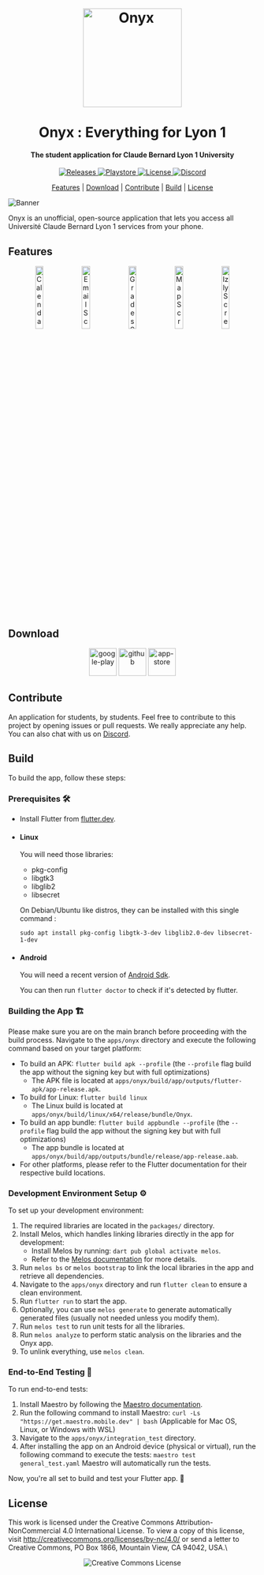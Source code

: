 <!--suppress HtmlUnknownAnchorTarget, CheckImageSize -->
<h1 style="text-align: center;">
  <a href="https://onyx-lyon1.github.io" style="display: block; text-align: center;">
    <img src="https://onyx-lyon1.github.io/assets/Onyx_v16_onyx.png" alt="Onyx" width="200" style="display: block; margin: 0 auto;">
  </a>
  <br>
  Onyx : Everything for Lyon 1
  <br>
</h1>

<h4 align="center">The student application for Claude Bernard Lyon 1 University </h4>

<p align=center>
    <a href="https://github.com/onyx-lyon1/onyx/releases">
      <img src="https://img.shields.io/github/release/onyx-lyon1/onyx?include_prereleases=&sort=semver&color=blue" alt="Releases">
    </a>
    <a href="https://play.google.com/store/apps/details?id=fr.onyx.lyon1&pcampaignid=web_share">
      <img src="https://img.shields.io/endpoint?color=green&logo=google-play&logoColor=green&url=https%3A%2F%2Fplay.cuzi.workers.dev%2Fplay%3Fi%3Dfr.onyx.lyon1%26l%3DAndroid%26m%3D%24version" alt="Playstore">
    </a>
    <a href="https://creativecommons.org/licenses/by-nc/4.0/">
      <img src="https://img.shields.io/badge/License-CC BY--NC-blue" alt="License">
    </a>
    <a href="https://discord.gg/AtCc3pcaNm">
      <img src="https://img.shields.io/discord/308323056592486420.svg?logo=discord&label=Discord&colorA=2C2F33&colorB=7289DA" alt="Discord">
    </a>
  </p>

<p align=center>
  <a href="#features">Features</a> | 
  <a href="#download">Download</a> | 
  <a href="#contribute">Contribute</a> | 
  <a href="#build">Build</a> | 
  <a href="#license">License</a>
</p>

![Banner](apps/onyx/assets/screenshots/banner_en.png)

Onyx is an unofficial, open-source application that lets you access all Université Claude Bernard Lyon 1 services from
your phone.

## Features

<p align=center>
  <img src="apps/onyx/assets/screenshots/onyx_screenshot_calendar_en.png" width="18%" alt="Calendar Screenshot">
  <img src="apps/onyx/assets/screenshots/onyx_screenshot_email_en.png" width="18%" alt="Email Screenshot">
  <img src="apps/onyx/assets/screenshots/onyx_screenshot_grades_en.png" width="18%" alt="Grades Screenshot">
  <img src="apps/onyx/assets/screenshots/onyx_screenshot_map_en.png" width="18%" alt="Map Screenshot">
  <img src="apps/onyx/assets/screenshots/onyx_screenshot_izly_en.png" width="18%" alt="Izly Screenshot">
</p>

## Download

<p align=center>
<a href='https://play.google.com/store/apps/details?id=fr.onyx.lyon1&pcampaignid=web_share&pcampaignid=pcampaignidMKT-Other-global-all-co-prtnr-py-PartBadge-Mar2515-1'><img alt="google-play" height="56" src="https://cdn.jsdelivr.net/npm/@intergrav/devins-badges@3/assets/cozy/available/google-play_vector.svg"></a>
<!--<a href='https://play.google.com/store/apps/details?id=fr.onyx.lyon1&pcampaignid=web_share&pcampaignid=pcampaignidMKT-Other-global-all-co-prtnr-py-PartBadge-Mar2515-1'><img alt='Get it on F-Droid' src='https://fdroid.gitlab.io/artwork/badge/get-it-on.png' height="80px"/></a>-->
<a href='https://github.com/onyx-lyon1/onyx/releases'><img alt="github" height="56" src="https://cdn.jsdelivr.net/npm/@intergrav/devins-badges@3/assets/cozy/available/github_vector.svg"></a>
<a href='https://apps.apple.com/app/onyx-everything-for-lyon-1/id6462440486
'><img alt="app-store" height="56" src="https://cdn.jsdelivr.net/npm/@intergrav/devins-badges@3/assets/cozy/available/app-store_vector.svg"></a>
</p>

## Contribute

An application for students, by students. Feel free to contribute to this project by opening issues or pull requests.
We really appreciate any help. You can also chat with us on [Discord](https://discord.gg/AtCc3pcaNm).

## Build

To build the app, follow these steps:

### Prerequisites 🛠️

- Install Flutter from [flutter.dev](https://flutter.dev).

- #### Linux
  You will need those libraries:
  - pkg-config
  - libgtk3
  - libglib2
  - libsecret
  
  On Debian/Ubuntu like distros, they can be installed with this single command :
  ```shell 
  sudo apt install pkg-config libgtk-3-dev libglib2.0-dev libsecret-1-dev
  ```
- #### Android
  You will need a recent version of [Android Sdk](https://developer.android.com/studio).

  You can then run `flutter doctor` to check if it's detected by flutter.

### Building the App 🏗️

Please make sure you are on the main branch before proceeding with the build process.
Navigate to the `apps/onyx` directory and execute the following command based on your
target platform:

- To build an APK: `flutter build apk --profile` (the `--profile` flag build the app without the signing key but with
  full optimizations)
    - The APK file is located at `apps/onyx/build/app/outputs/flutter-apk/app-release.apk`.
- To build for Linux: `flutter build linux`
    - The Linux build is located at `apps/onyx/build/linux/x64/release/bundle/Onyx`.
- To build an app bundle: `flutter build appbundle --profile` (the `--profile` flag build the app without the signing
  key but with full optimizations)
    - The app bundle is located at `apps/onyx/build/app/outputs/bundle/release/app-release.aab`.
- For other platforms, please refer to the Flutter documentation for their respective build locations.

### Development Environment Setup ⚙️

To set up your development environment:

1. The required libraries are located in the `packages/` directory.
2. Install Melos, which handles linking libraries directly in the app for development:
    - Install Melos by running: `dart pub global activate melos`.
    - Refer to the [Melos documentation](https://melos.invertase.dev/) for more details.
3. Run `melos bs` or `melos bootstrap` to link the local libraries in the app and retrieve all dependencies.
4. Navigate to the `apps/onyx` directory and run `flutter clean` to ensure a clean environment.
5. Run `flutter run` to start the app.
6. Optionally, you can use `melos generate` to generate automatically generated files (usually not needed unless you
   modify them).
7. Run `melos test` to run unit tests for all the libraries.
8. Run `melos analyze` to perform static analysis on the libraries and the Onyx app.
9. To unlink everything, use `melos clean`.

### End-to-End Testing 🧪

To run end-to-end tests:

1. Install Maestro by following the [Maestro documentation](https://maestro.mobile.dev/).
2. Run the following command to install Maestro: `curl -Ls "https://get.maestro.mobile.dev" | bash` (Applicable for Mac
   OS, Linux, or Windows with WSL)
3. Navigate to the `apps/onyx/integration_test` directory.
4. After installing the app on an Android device (physical or virtual), run the following command to execute the
       tests: `maestro test general_test.yaml` Maestro will automatically run the tests.

Now, you're all set to build and test your Flutter app. 🎉

## License

This work is licensed under the Creative Commons Attribution-NonCommercial 4.0 International License. To view a copy of
this license, visit http://creativecommons.org/licenses/by-nc/4.0/ or send a letter to Creative Commons, PO Box 1866,
Mountain View, CA 94042, USA.\

<p align=center>
<img alt="Creative Commons License" style="border-width:0" src="https://i.creativecommons.org/l/by-nc/4.0/88x31.png" />
</p>

